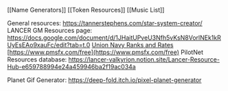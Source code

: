 
[[Name Generators]]
[[Token Resources]]
[[Music List]]


General resources:
https://tannerstephens.com/star-system-creator/
LANCER GM Resources page: https://docs.google.com/document/d/1JHaitUPveU3Nfh5vKsN8VorlNEk1kRUyEsEAo9xauFc/edit?tab=t.0
[Union Navy Ranks and Rates](https://imgur.com/a/M9GSkcV)
[https://www.pmsfx.com/free](https://www.pmsfx.com/free)
PilotNet Resources database: https://lancer-valkyrion.notion.site/Lancer-Resource-Hub-e659788994e24a459946ba2f19ac034a

Planet Gif Generator: https://deep-fold.itch.io/pixel-planet-generator

